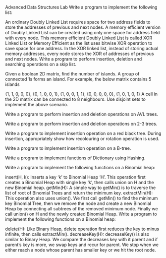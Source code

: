 Advanced Data Structures Lab
Write a program to implement the following list:

An ordinary Doubly Linked List requires space for two address fields to store the addresses of previous and next nodes. A memory efficient version of Doubly Linked List can be created using only one space for address field with every node. This memory efficient Doubly Linked List is called XOR Linked List or Memory Efficient as the list uses bitwise XOR operation to save space for one address. In the XOR linked list, instead of storing actual memory addresses, every node stores the XOR of addresses of previous and next nodes.
Write a program to perform insertion, deletion and searching operations on a skip list.

Given a boolean 2D matrix, find the number of islands. A group of connected 1s forms an island. For example, the below matrix contains 5 islands

{1, 1, 0, 0, 0},
{0, 1, 0, 0, 1},
{1, 0, 0, 1, 1},
{0, 0, 0, 0, 0},
{1, 0, 1, 0, 1}
A cell in the 2D matrix can be connected to 8 neighbours. Use disjoint sets to implement the above scenario.

Write a program to perform insertion and deletion operations on AVL trees.

Write a program to perform insertion and deletion operations on 2-3 trees.

Write a program to implement insertion operation on a red black tree. During insertion, appropriately show how recolouring or rotation operation is used.

Write a program to implement insertion operation on a B-tree.

Write a program to implement functions of Dictionary using Hashing.

Write a program to implement the following functions on a Binomial heap:

insert(H, k): Inserts a key ‘k’ to Binomial Heap ‘H’. This operation first creates a Binomial Heap with single key ‘k’, then calls union on H and the new Binomial heap.
getMin(H): A simple way to getMin() is to traverse the list of root of Binomial Trees and return the minimum key.
extractMin(H): This operation also uses union(). We first call getMin() to find the minimum key Binomial Tree, then we remove the node and create a new Binomial Heap by connecting all subtrees of the removed minimum node. Finally we call union() on H and the newly created Binomial Heap.
Write a program to implement the following functions on a Binomial heap:

delete(H): Like Binary Heap, delete operation first reduces the key to minus infinite, then calls extractMin().
decreaseKey(H): decreaseKey() is also similar to Binary Heap. We compare the decreases key with it parent and if parent’s key is more, we swap keys and recur for parent. We stop when we either reach a node whose parent has smaller key or we hit the root node.
